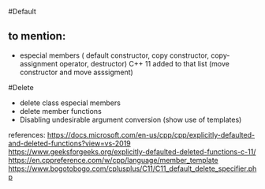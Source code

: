 #Default

## to mention:

- especial members ( default constructor, copy constructor, copy-assignment operator, destructor)
  C++ 11 added to that list (move constructor and move asssigment)

#Delete

- delete class especial members
- delete member functions
- Disabling undesirable argument conversion (show use of templates)

references:
https://docs.microsoft.com/en-us/cpp/cpp/explicitly-defaulted-and-deleted-functions?view=vs-2019
https://www.geeksforgeeks.org/explicitly-defaulted-deleted-functions-c-11/
https://en.cppreference.com/w/cpp/language/member_template
https://www.bogotobogo.com/cplusplus/C11/C11_default_delete_specifier.php
